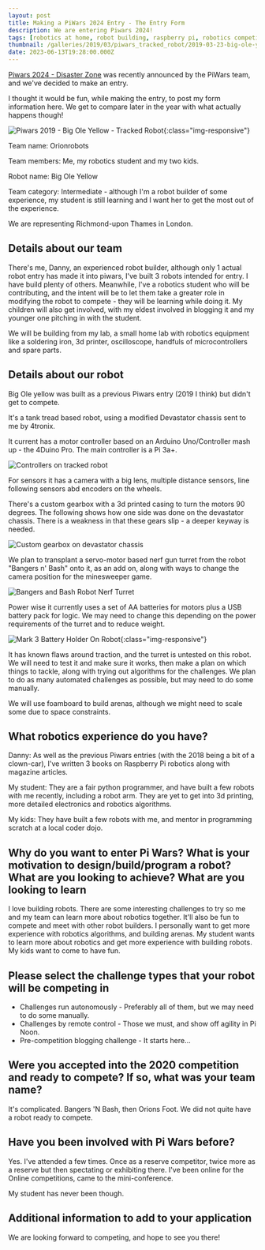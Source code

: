 ```yaml
---
layout: post
title: Making a PiWars 2024 Entry - The Entry Form
description: We are entering Piwars 2024!
tags: [robotics at home, robot building, raspberry pi, robotics competitions, rover]
thumbnail: /galleries/2019/03/piwars_tracked_robot/2019-03-23-big-ole-yellow-sensors-on-face.jpg
date: 2023-06-13T19:28:00.000Z
---
```

[Piwars 2024 - Disaster Zone](https://piwars.org/2024-disaster-zone) was recently announced by the PiWars team, and we've decided to make an entry.

I thought it would be fun, while making the entry, to post my form information here. We get to compare later in the year with what actually happens though!

![Piwars 2019 - Big Ole Yellow - Tracked Robot](/galleries/2019/03/piwars_tracked_robot/2019-03-23-big-ole-yellow-sensors-on-face.jpg){:class="img-responsive"}

Team name: Orionrobots

Team members: Me, my robotics student and my two kids.

Robot name: Big Ole Yellow

Team category: Intermediate - although I'm a robot builder of some experience, my student is still learning and I want her to get the most out of the experience.

We are representing Richmond-upon Thames in London.

## Details about our team

There's me, Danny, an experienced robot builder, although only 1 actual robot entry has made it into piwars, I've built 3 robots intended for entry. I have build plenty of others.
Meanwhile, I've a robotics student who will be contributing, and the intent will be to let them take a greater role in modifying the robot to compete - they will be learning while doing it. My children will also get involved, with my eldest involved in blogging it and my younger one pitching in with the student.

We will be building from my lab, a small home lab with robotics equipment like a soldering iron, 3d printer, oscilloscope, handfuls of microcontrollers and spare parts.

## Details about our robot

Big Ole yellow was built as a previous Piwars entry (2019 I think) but didn't get to compete.

It's a tank tread based robot, using a modified Devastator chassis sent to me by 4tronix.

It current has a motor controller based on an Arduino Uno/Controller mash up - the 4Duino Pro. The main controller is a Pi 3a+.

![Controllers on tracked robot](/galleries/2019/03/piwars_tracked_robot/2019-01-24-chassis-with-controllers-showing.jpg)

For sensors it has a camera with a big lens, multiple distance sensors, line following sensors abd encoders on the wheels.

There's a custom gearbox with a 3d printed casing to turn the motors 90 degrees. The following shows how one side was done on the devastator chassis. There is a weakness in that these gears slip - a deeper keyway is needed.

![Custom gearbox on devastator chassis](/galleries/2019/03/piwars_tracked_robot/2019-01-01-devastator-chassis-made-thinner.jpg)

We plan to transplant a servo-motor based nerf gun turret from the robot "Bangers n' Bash" onto it, as an add on, along with ways to change the camera position for the minesweeper game.

![Bangers and Bash Robot Nerf Turret](/galleries/2021/03-bangers-and-bash/2021-03-21-nerf-turret.png)

Power wise it currently uses a set of AA batteries for motors plus a USB battery pack for logic. We may need to change this depending on the power requirements of the turret and to reduce weight.

![Mark 3 Battery Holder On Robot](/galleries/2019/02/14-printable-usb-battery-holder/mark3_battery_holder_on_robot.jpg){:class="img-responsive"}

It has known flaws around traction, and the turret is untested on this robot. We will need to test it and make sure it works, then make a plan on which things to tackle, along with trying out algorithms for the challenges. We plan to do as many automated challenges as possible, but may need to do some manually.

We will use foamboard to build arenas, although we might need to scale some due to space constraints.

## What robotics experience do you have?

Danny: As well as the previous Piwars entries (with the 2018 being a bit of a clown-car), I've written 3 books on Raspberry Pi robotics along with magazine articles.

My student: They are a fair python programmer, and have built a few robots with me recently, including a robot arm. They are yet to get into 3d printing, more detailed electronics and robotics algorithms.

My kids: They have built a few robots with me, and mentor in programming scratch at a local coder dojo.

## Why do you want to enter Pi Wars? What is your motivation to design/build/program a robot? What are you looking to achieve? What are you looking to learn

I love building robots. There are some interesting challenges to try so me and my team can learn more about robotics together. It'll also be fun to compete and meet with other robot builders.
I personally want to get more experience with robotics algorithms, and building arenas. My student wants to learn more about robotics and get more experience with building robots. My kids want to come to have fun.

## Please select the challenge types that your robot will be competing in

- Challenges run autonomously - Preferably all of them, but we may need to do some manually.
- Challenges by remote control - Those we must, and show off agility in Pi Noon.
- Pre-competition blogging challenge - It starts here...

## Were you accepted into the 2020 competition and ready to compete? If so, what was your team name?

It's complicated. Bangers 'N Bash, then Orions Foot. We did not quite have a robot ready to compete.

## Have you been involved with Pi Wars before?

Yes. I've attended a few times. Once as a reserve competitor, twice more as a reserve but then spectating or exhibiting there. I've been online for the Online competitions, came to the mini-conference.

My student has never been though.

## Additional information to add to your application

We are looking forward to competing, and hope to see you there!
